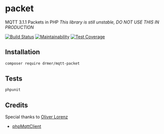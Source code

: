 # packet
MQTT 3.1.1 Packets in PHP *This library is still unstable, DO NOT USE THIS IN PRODUCTION*

[![Build Status](https://travis-ci.org/jndrm/mqtt-packet.svg?branch=master)](https://travis-ci.org/jndrm/mqtt-packet)
[![Maintainability](https://api.codeclimate.com/v1/badges/6fb94da2ba9ac5603ce0/maintainability)](https://codeclimate.com/github/jndrm/mqtt-packet/maintainability)
[![Test Coverage](https://api.codeclimate.com/v1/badges/6fb94da2ba9ac5603ce0/test_coverage)](https://codeclimate.com/github/jndrm/mqtt-packet/test_coverage)

## Installation

```sh
composer require drmer/mqtt-packet
```

## Tests
```sh
phpunit
```

## Credits
Special thanks to [Oliver Lorenz](https://github.com/oliverlorenz)
* [phpMqttClient](https://github.com/oliverlorenz/phpMqttClient)
